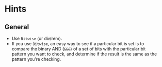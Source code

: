 # Hints

## General

- Use `Bitwise` (or div/rem).
- If you use `Bitwise`, an easy way to see if a particular bit is set is to compare
the binary AND (`&&&`) of a set of bits with the particular bit pattern you
want to check, and determine if the result is the same as the pattern you're
checking.